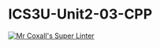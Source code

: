 # ICS3U-Unit2-03-CPP

[![Mr Coxall's Super Linter](https://github.com/maliksalem1/ICS3U-Unit2-03-CPP/workflows/Mr%20Coxall's%20Super%20Linter/badge.svg)](https://github.com/maliksalem1/ICS3U-Unit2-03-CPP/actions/)
